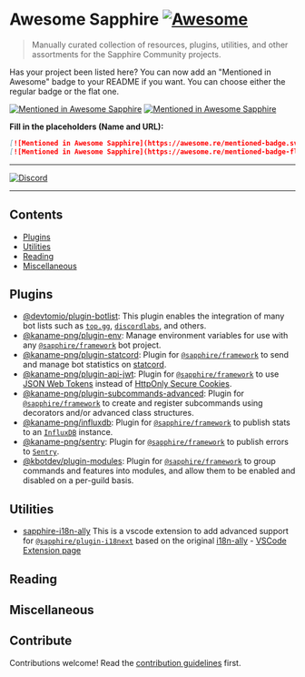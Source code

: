 # Awesome Sapphire [![Awesome](https://awesome.re/badge.svg)](https://awesome.re)

> Manually curated collection of resources, plugins, utilities, and other assortments for the Sapphire Community
> projects.

Has your project been listed here? You can now add an "Mentioned in Awesome" badge to your README if you want. You can
choose either the regular badge or the flat one.

[![Mentioned in Awesome Sapphire](https://awesome.re/mentioned-badge.svg)](https://github.com/sapphiredev/awesome-sapphire)
[![Mentioned in Awesome Sapphire](https://awesome.re/mentioned-badge-flat.svg)](https://github.com/sapphiredev/awesome-sapphire)

**Fill in the placeholders (Name and URL):**

```md
[![Mentioned in Awesome Sapphire](https://awesome.re/mentioned-badge.svg)](https://github.com/sapphiredev/awesome-sapphire)
[![Mentioned in Awesome Sapphire](https://awesome.re/mentioned-badge-flat.svg)](https://github.com/sapphiredev/awesome-sapphire)
```

---

[![Discord](https://discord.com/api/guilds/737141877803057244/embed.png)](https://discord.gg/sapphiredev)

---

## Contents

- [Plugins](#plugins)
- [Utilities](#utilities)
- [Reading](#reading)
- [Miscellaneous](#miscellaneous)

## Plugins

- [@devtomio/plugin-botlist](https://github.com/devtomio/sapphire-plugin-botlist#readme): This plugin enables the
  integration of many bot lists such as [`top.gg`](https://top.gg), [`discordlabs`](https://discordlabs.org), and
  others.
- [@kaname-png/plugin-env](https://github.com/kaname-png/neko-plugins/tree/main/packages/env): Manage environment
  variables for use with any [`@sapphire/framework`](https://github.com/sapphiredev/framework) bot project.
- [@kaname-png/plugin-statcord](https://github.com/kaname-png/neko-plugins/tree/main/packages/statcord): Plugin for
  [`@sapphire/framework`](https://github.com/sapphiredev/framework) to send and manage bot statistics on
  [statcord](https://statcord.com).
- [@kaname-png/plugin-api-jwt](https://github.com/kaname-png/neko-plugins/tree/main/packages/api-jwt): Plugin for
  [`@sapphire/framework`](https://github.com/sapphiredev/framework) to use [JSON Web Tokens](https://jwt.io) instead of
  [HttpOnly Secure Cookies](https://developer.mozilla.org/en-US/docs/Web/HTTP/Cookies).
- [@kaname-png/plugin-subcommands-advanced](https://github.com/kaname-png/neko-plugins/tree/main/packages/subcommands-advanced):
  Plugin for [`@sapphire/framework`](https://github.com/sapphiredev/framework) to create and register subcommands using
  decorators and/or advanced class structures.
- [@kaname-png/influxdb](https://github.com/kaname-png/neko-plugins/tree/main/packages/influxdb): Plugin for
  [`@sapphire/framework`](https://github.com/sapphiredev/framework) to publish stats to an
  [`InfluxDB`](https://www.influxdata.com) instance.
- [@kaname-png/sentry](https://github.com/kaname-png/neko-plugins/tree/main/packages/sentry): Plugin for
  [`@sapphire/framework`](https://github.com/sapphiredev/framework) to publish errors to [`Sentry`](https://sentry.io/).
- [@kbotdev/plugin-modules](https://github.com/KBot-discord/plugins/tree/main/packages/modules#readme): Plugin for
  [`@sapphire/framework`](https://github.com/sapphiredev/framework) to group commands and features into modules, and
  allow them to be enabled and disabled on a per-guild basis.
  

## Utilities

- [sapphire-i18n-ally](https://github.com/Mzato0001/i18n-ally/tree/publish) This is a vscode extension to add advanced
  support for [`@sapphire/plugin-i18next`](https://github.com/sapphiredev/plugins/tree/main/packages/i18next) based on
  the original [i18n-ally](https://github.com/lokalise/i18n-ally) -
  [VSCode Extension page](https://marketplace.visualstudio.com/items?itemName=mzato0001.sapphire-i18n-ally)

## Reading

## Miscellaneous

## Contribute

Contributions welcome! Read the [contribution guidelines](.github/CONTRIBUTING.md) first.
